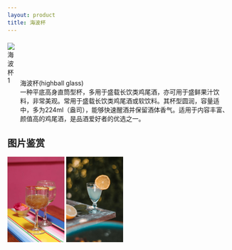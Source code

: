 ```yaml
---
layout: product
title: 海波杯
---
```


<div style="display:flex;align-items:flex-end;margin-top:20px">
<img src="/assets/css/images/C2.jpg" class="img-fluid" alt="海波杯1" style="height:180px;"/>
<div style="margin-left:10px">
<div class="glass-title">海波杯(highball glass)</div>
一种平底高身直筒型杯，多用于盛载长饮类鸡尾酒，亦可用于盛鲜果汁饮料，非常美观。常用于盛载长饮类鸡尾酒或软饮料。其杯型圆润，容量适中，多为224ml（盎司），能够快速醒酒并保留酒体香气。适用于内容丰富、颜值高的鸡尾酒，是品酒爱好者的优选之一。
</div>
</div>




## 图片鉴赏

<img src="/assets/css/images/glass/glass-4-1.png" class="img-fluid" alt="海波杯2" style="height:20vw;"/>
<img src="/assets/css/images/glass/glass-4-2.png" class="img-fluid" alt="海波杯3" style="height:20vw;"/>


